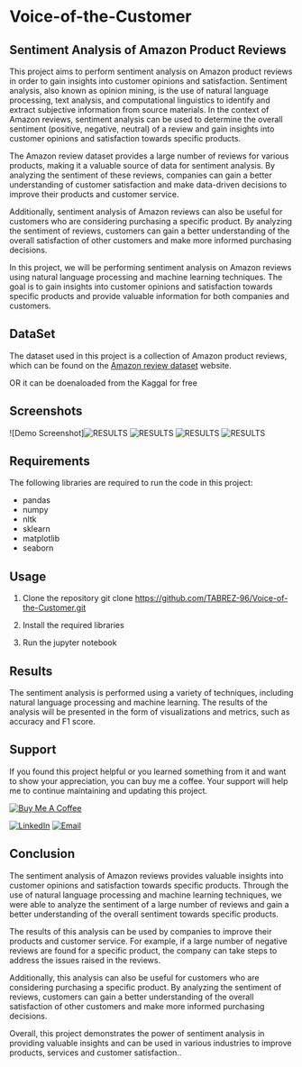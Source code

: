 # Voice-of-the-Customer

## Sentiment Analysis of Amazon Product Reviews

This project aims to perform sentiment analysis on Amazon product reviews in order to gain insights into customer opinions and satisfaction.
Sentiment analysis, also known as opinion mining, is the use of natural language processing, text analysis, and computational linguistics to identify and extract subjective information from source materials. In the context of Amazon reviews, sentiment analysis can be used to determine the overall sentiment (positive, negative, neutral) of a review and gain insights into customer opinions and satisfaction towards specific products.

The Amazon review dataset provides a large number of reviews for various products, making it a valuable source of data for sentiment analysis. By analyzing the sentiment of these reviews, companies can gain a better understanding of customer satisfaction and make data-driven decisions to improve their products and customer service.

Additionally, sentiment analysis of Amazon reviews can also be useful for customers who are considering purchasing a specific product. By analyzing the sentiment of reviews, customers can gain a better understanding of the overall satisfaction of other customers and make more informed purchasing decisions.

In this project, we will be performing sentiment analysis on Amazon reviews using natural language processing and machine learning techniques. The goal is to gain insights into customer opinions and satisfaction towards specific products and provide valuable information for both companies and customers.

## DataSet

The dataset used in this project is a collection of Amazon product reviews, which can be found on the [Amazon review dataset](https://nijianmo.github.io/amazon/index.html) website. 

OR it can be doenaloaded from the Kaggal for free 

## Screenshots

![Demo Screenshot]![RESULTS](https://user-images.githubusercontent.com/114156392/213470425-b8612fa8-e399-4f84-874f-0de1eea7a2e0.png)
![RESULTS](https://user-images.githubusercontent.com/114156392/213470527-2c46953f-8d49-4b4e-9a97-b6dcd8faeb49.png)
![RESULTS](https://user-images.githubusercontent.com/114156392/213470565-0277b5e1-6f3d-4d0e-9113-ac8c6d53ad2e.png)
![RESULTS](https://user-images.githubusercontent.com/114156392/213470609-2e30bca2-7079-4099-abd7-9ae11551aa12.png)



## Requirements

The following libraries are required to run the code in this project:
- pandas
- numpy
- nltk
- sklearn
- matplotlib
- seaborn

## Usage

1. Clone the repository
  git clone https://github.com/TABREZ-96/Voice-of-the-Customer.git

2. Install the required libraries

3. Run the jupyter notebook



## Results

The sentiment analysis is performed using a variety of techniques, including natural language processing and machine learning. The results of the analysis will be presented in the form of visualizations and metrics, such as accuracy and F1 score.

## Support 

If you found this project helpful or you learned something from it and want to show your appreciation, you can buy me a coffee. Your support will help me to continue maintaining and updating this project.

[![Buy Me A Coffee](https://www.buymeacoffee.com/assets/img/custom_images/orange_img.png)](https://www.buymeacoffee.com/TABREZx96)

[![LinkedIn](https://image.flaticon.com/icons/svg/1409/1409945.svg)](https://www.linkedin.com/in/tabrez-sayed-b661641b8/)
[![Email](https://image.flaticon.com/icons/svg/565/565580.svg)](mailto:tabrez78546@gmail.com)


## Conclusion

The sentiment analysis of Amazon reviews provides valuable insights into customer opinions and satisfaction towards specific products. Through the use of natural language processing and machine learning techniques, we were able to analyze the sentiment of a large number of reviews and gain a better understanding of the overall sentiment towards specific products.

The results of this analysis can be used by companies to improve their products and customer service. For example, if a large number of negative reviews are found for a specific product, the company can take steps to address the issues raised in the reviews.

Additionally, this analysis can also be useful for customers who are considering purchasing a specific product. By analyzing the sentiment of reviews, customers can gain a better understanding of the overall satisfaction of other customers and make more informed purchasing decisions.

Overall, this project demonstrates the power of sentiment analysis in providing valuable insights and can be used in various industries to improve products, services and customer satisfaction..

